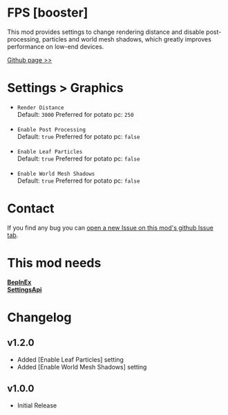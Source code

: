 # FPS [booster]
This mod provides settings to change rendering distance and disable post-processing, particles and world mesh shadows, which greatly improves performance on low-end devices.

[Github page >>](https://github.com/KarmyDev/MuckFpsBooster)

# Settings > Graphics
- `Render Distance` <br> Default: `3000`  Preferred for potato pc: `250`
<br><br>
- `Enable Post Processing` <br> Default: `true`  Preferred for potato pc: `false`
<br><br>
- `Enable Leaf Particles` <br> Default: `true`  Preferred for potato pc: `false`
<br><br>
- `Enable World Mesh Shadows` <br> Default: `true`  Preferred for potato pc: `false`

# Contact
If you find any bug you can [open a new Issue on this mod's github Issue tab](https://github.com/KarmyDev/MuckFpsBooster/issues).

# This mod needs
[**BepInEx**](https://muck.thunderstore.io/package/BepInEx/BepInExPack_Muck/)<br>
[**SettingsApi**](https://muck.thunderstore.io/package/Terrain/SettingsApi/)

# Changelog
## v1.2.0
- Added [Enable Leaf Particles] setting
- Added [Enable World Mesh Shadows] setting

## v1.0.0
- Initial Release
